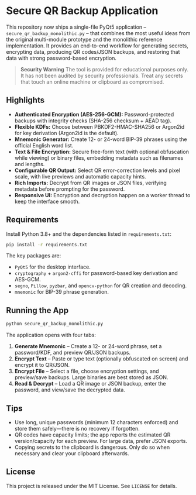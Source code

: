 # Secure QR Backup Application

This repository now ships a single-file PyQt5 application – `secure_qr_backup_monolithic.py` – that combines the most useful ideas from the original multi-module prototype and the monolithic reference implementation.  It provides an end-to-end workflow for generating secrets, encrypting data, producing QR codes/JSON backups, and restoring that data with strong password-based encryption.

> **Security Warning**
> The tool is provided for educational purposes only.  It has not been audited by security professionals.  Treat any secrets that touch an online machine or clipboard as compromised.

## Highlights

- **Authenticated Encryption (AES-256-GCM):** Password-protected backups with integrity checks (SHA-256 checksum + AEAD tag).
- **Flexible KDFs:** Choose between PBKDF2-HMAC-SHA256 or Argon2id for key derivation (Argon2id is the default).
- **Mnemonic Generator:** Create 12- or 24-word BIP-39 phrases using the official English word list.
- **Text & File Encryption:** Secure free-form text (with optional obfuscation while viewing) or binary files, embedding metadata such as filenames and lengths.
- **Configurable QR Output:** Select QR error-correction levels and pixel scale, with live previews and automatic capacity hints.
- **Rich Imports:** Decrypt from QR images or JSON files, verifying metadata before prompting for the password.
- **Responsive UI:** Encryption and decryption happen on a worker thread to keep the interface smooth.

## Requirements

Install Python 3.8+ and the dependencies listed in `requirements.txt`:

```bash
pip install -r requirements.txt
```

The key packages are:

- `PyQt5` for the desktop interface.
- `cryptography` + `argon2-cffi` for password-based key derivation and AES-GCM.
- `segno`, `Pillow`, `pyzbar`, and `opencv-python` for QR creation and decoding.
- `mnemonic` for BIP-39 phrase generation.

## Running the App

```bash
python secure_qr_backup_monolithic.py
```

The application opens with four tabs:

1. **Generate Mnemonic** – Create a 12- or 24-word phrase, set a password/KDF, and preview QR/JSON backups.
2. **Encrypt Text** – Paste or type text (optionally obfuscated on screen) and encrypt it to QR/JSON.
3. **Encrypt File** – Select a file, choose encryption settings, and preview/save backups.  Large binaries are best stored as JSON.
4. **Read & Decrypt** – Load a QR image or JSON backup, enter the password, and view/save the decrypted data.

## Tips

- Use long, unique passwords (minimum 12 characters enforced) and store them safely—there is no recovery if forgotten.
- QR codes have capacity limits; the app reports the estimated QR version/capacity for each preview.  For large data, prefer JSON exports.
- Copying secrets to the clipboard is dangerous.  Only do so when necessary and clear your clipboard afterwards.

## License

This project is released under the MIT License.  See `LICENSE` for details.
